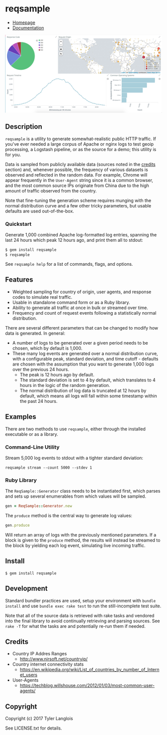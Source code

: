 # reqsample

* [Homepage](https://rubygems.org/gems/reqsample)
* [Documentation](http://rubydoc.info/gems/reqsample/frames)

![Example Screenshot](./screenshot.png)

## Description

`reqsample` is a utility to generate somewhat-realistic public HTTP traffic. If you've ever needed a large corpus of Apache or nginx logs to test geoip processing, a Logstash pipeline, or as the source for a demo; this utility is for you.

Data is sampled from publicly available data (sources noted in the [credits](#credits) section) and, whenever possible, the frequency of various datasets is observed and reflected in the random data. For example, Chrome will appear frequently in the `User-Agent` string since it is a common browser, and the most common source IPs originate from China due to the high amount of traffic observed from the country.

Note that fine-tuning the generation scheme requires munging with the normal distribution curve and a few other tricky parameters, but usable defaults are used out-of-the-box.

### Quickstart

Generate 1,000 combined Apache log-formatted log entries, spanning the last 24 hours which peak 12 hours ago, and print them all to stdout:

```shell
$ gem install reqsample
$ reqsample
```

See `reqsample help` for a list of commands, flags, and options.

## Features

- Weighted sampling for country of origin, user agents, and response codes to simulate real traffic.
- Usable in standalone command form or as a Ruby library.
- Ability to generate all traffic at once in bulk or streamed over time.
- Frequency and count of request events following a statistically normal distribution.

There are several different parameters that can be changed to modify how data is generated. In general:

- A number of logs to be generated over a given period needs to be chosen, which by default is 1,000.
- These many log events are generated over a normal distribution curve, with a configurable peak, standard deviation, and time cutoff - defaults are chosen with the assumption that you want to generate 1,000 logs over the previous 24 hours.
  - The peak is 12 hours ago by default.
  - The standard deviation is set to 4 by default, which translates to 4 hours in the logic of the random generation.
  - The normal distribution of log data is truncated at 12 hours by default, which means all logs will fall within some timestamp within the past 24 hours.

## Examples

There are two methods to use `reqsample`, either through the installed executable or as a library.

### Command-Line Utility

Stream 5,000 log events to stdout with a tighter standard deviation:

```
reqsample stream --count 5000 --stdev 1
```

### Ruby Library

The `ReqSample::Generator` class needs to be instantiated first, which parses and sets up several enumerables from which values will be sampled.

```ruby
gen = ReqSample::Generator.new
```

The `produce` method is the central way to generate log values:

```ruby
gen.produce
```

Will return an array of logs with the previously mentioned parameters. If a block is given to the `produce` method, the results will instead be streamed to the block by yielding each log event, simulating live incoming traffic.

## Install

```shell
$ gem install reqsample
```

## Development

Standard bundler practices are used, setup your environment with `bundle install` and use `bundle exec rake test` to run the still-incomplete test suite.

Note that all of the source data is retrieved with rake tasks and vendored into the final library to avoid continually retrieving and parsing sources. See `rake -T` for what the tasks are and potentially re-run them if needed.

## Credits

- Country IP Addres Ranges
  - http://www.nirsoft.net/countryip/
- Country internet connectivity stats
  - https://en.wikipedia.org/wiki/List_of_countries_by_number_of_Internet_users
- User-Agents
  - https://techblog.willshouse.com/2012/01/03/most-common-user-agents/

## Copyright

Copyright (c) 2017 Tyler Langlois

See LICENSE.txt for details.
